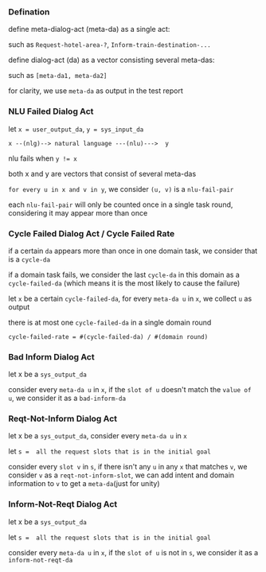 ### Defination
define meta-dialog-act (meta-da) as a single act: 

such as `Request-hotel-area-?`, `Inform-train-destination-...`

define dialog-act (da) as a vector consisting several meta-das:

such as `[meta-da1, meta-da2]`

for clarity, we use `meta-da` as output in the test report 


### NLU Failed Dialog Act

let `x = user_output_da`, `y = sys_input_da`

`x --(nlg)--> natural language ---(nlu)--->  y`

nlu fails when `y != x`

both x and y are vectors that consist of several meta-das

`for every u in x and v in y`, we consider `(u, v)` is a `nlu-fail-pair`

each `nlu-fail-pair` will only be counted once in a single task round, considering it may appear more than once


### Cycle Failed Dialog Act / Cycle Failed Rate

if a certain `da` appears more than once in one domain task, we consider that is a `cycle-da`

if a domain task fails, we consider the last `cycle-da` in this domain as a `cycle-failed-da` (which means it is the most likely to cause the failure)

let `x` be a certain `cycle-failed-da`, for every `meta-da u` in `x`, we collect `u` as output

there is at most one `cycle-failed-da` in a single domain round

`cycle-failed-rate = #(cycle-failed-da) / #(domain round)`

### Bad Inform Dialog Act

let x be a `sys_output_da` 

consider every `meta-da u` in `x`, if the `slot of u` doesn't match the `value of u`, we consider it as a `bad-inform-da`

### Reqt-Not-Inform Dialog Act

let x be a `sys_output_da`, consider every `meta-da u` in `x`

let `s =  all the request slots that is in the initial goal`

consider every `slot v` in `s`, if there isn't any `u` in any `x` that matches `v`, we consider `v` as a `reqt-not-inform-slot`, we can add intent and domain information to `v`  to get a `meta-da`(just for unity)

### Inform-Not-Reqt Dialog Act

let x be a `sys_output_da` 

let `s =  all the request slots that is in the initial goal`

consider every `meta-da u` in `x`, if the `slot of u` is not in `s`, we consider it as a `inform-not-reqt-da`


